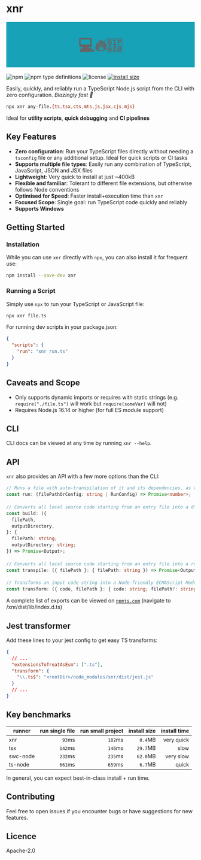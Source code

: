 # xnr

![banner](banner.svg)

![npm](https://img.shields.io/npm/v/xnr)
![npm type definitions](https://img.shields.io/npm/types/xnr)
![license](https://img.shields.io/npm/l/xnr)
[![install size](https://packagephobia.com/badge?p=xnr)](https://packagephobia.com/result?p=xnr)

Easily, quickly, and reliably run a TypeScript Node.js script from the CLI with zero configuration.
_Blazingly fast 🚀_

```sh
npx xnr any-file.{ts,tsx,cts,mts,js,jsx,cjs,mjs}
```

Ideal for **utility scripts**, **quick debugging** and **CI pipelines**

## Key Features

- **Zero configuration**: Run your TypeScript files directly without needing a `tsconfig` file or
  any additional setup. Ideal for quick scripts or CI tasks
- **Supports multiple file types**: Easily run any combination of TypeScript, JavaScript, JSON and
  JSX files
- **Lightweight**: Very quick to install at just ~400kB
- **Flexible and familiar**: Tolerant to different file extensions, but otherwise follows Node
  conventions
- **Optimised for Speed**: Faster install+execution time than `xnr`
- **Focused Scope**: Single goal: run TypeScript code quickly and reliably
- **Supports Windows**

## Getting Started

### Installation

While you can use `xnr` directly with `npx`, you can also install it for frequent use:

```sh
npm install --save-dev xnr
```

### Running a Script

Simply use `npx` to run your TypeScript or JavaScript file:

```sh
npx xnr file.ts
```

For running dev scripts in your package.json:

```json
{
  "scripts": {
    "run": "xnr run.ts"
  }
}
```

## Caveats and Scope

- Only supports dynamic imports or requires with static strings (e.g. `require("./file.ts")` will
  work but `require(someVar)` will not)
- Requires Node.js 16.14 or higher (for full ES module support)

## CLI

CLI docs can be viewed at any time by running `xnr --help`.

## API

`xnr` also provides an API with a few more options than the CLI:

```ts
// Runs a file with auto-transpilation of it and its dependencies, as required.
const run: (filePathOrConfig: string | RunConfig) => Promise<number>;

// Converts all local source code starting from an entry file into a directly runnable directory of Node.js compatible code.
const build: ({
  filePath,
  outputDirectory,
}: {
  filePath: string;
  outputDirectory: string;
}) => Promise<Output>;

// Converts all local source code starting from an entry file into a runnable array of Node.js compatible file contents.
const transpile: ({ filePath }: { filePath: string }) => Promise<Output>;

// Transforms an input code string into a Node-friendly ECMAScript Module (ESM) code string. Unlike the others here, it doesn't rewrite imports.
const transform: ({ code, filePath }: { code: string; filePath?: string }) => Promise<string>;
```

A complete list of exports can be viewed on
[`npmjs.com`](https://www.npmjs.com/package/xnr?activeTab=code) (navigate to
/xnr/dist/lib/index.d.ts)

## Jest transformer

Add these lines to your jest config to get easy TS transforms:

```json
{
  // ...
  "extensionsToTreatAsEsm": [".ts"],
  "transform": {
    "\\.ts$": "<rootDir>/node_modules/xnr/dist/jest.js"
  }
  // ...
}
```

## Key benchmarks

| runner   | run single file | run small project | install size | install time |
| -------- | --------------: | ----------------: | -----------: | -----------: |
| xnr      |          `93`ms |           `102`ms |      `0.4`MB |   very quick |
| tsx      |         `142`ms |           `146`ms |     `29.7`MB |         slow |
| swc-node |         `232`ms |           `235`ms |     `62.0`MB |    very slow |
| ts-node  |         `661`ms |           `659`ms |      `6.7`MB |        quick |

In general, you can expect best-in-class install + run time.

## Contributing

Feel free to open issues if you encounter bugs or have suggestions for new features.

## Licence

Apache-2.0

